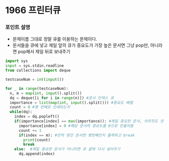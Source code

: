 # 1966 프린터큐

### 포인트 설명
- 문제이름 그대로 정말 큐를 이용하는 문제이다.
- 문서들을 큐에 넣고 제일 앞의 큐가 중요도가 가장 높은 문서면 그냥 pop만, 아니라면 pop해서 제일 뒤로 보내주기

```python
import sys
input = sys.stdin.readline
from collections import deque

testcaseNum = int(input())

for _ in range(testcaseNum):
  n, m = map(int, input().split())
  dq = deque([i for i in range(n)]) #문서 인덱스 큐
  importance = list(map(int, input().split())) #중요도 배열
  count = 0 #몇 번째로 인쇄되는지
  while(dq):
    index = dq.popleft()
    if(importance[index] == max(importance)): #제일 중요한 문서, 아무짓도 안함, 그냥 pop한 상태 그대로 둠
      importance[index] = 0 #해당 문서의 중요도를 0으로 만들어줌
      count += 1
      if(index == m): #만약 찾던 문서면 몇번째인지 출력하고 break
        print(count)
        break
    else:  #제일 중요한 문서가 아니라면 큐 끝에 다시 넣어주기
      dq.append(index)
```
